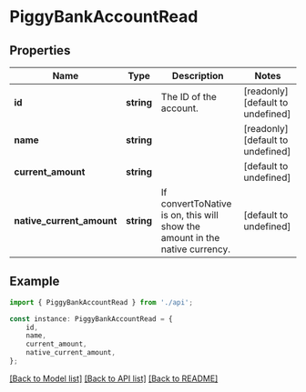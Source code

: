 # PiggyBankAccountRead


## Properties

Name | Type | Description | Notes
------------ | ------------- | ------------- | -------------
**id** | **string** | The ID of the account. | [readonly] [default to undefined]
**name** | **string** |  | [readonly] [default to undefined]
**current_amount** | **string** |  | [default to undefined]
**native_current_amount** | **string** | If convertToNative is on, this will show the amount in the native currency. | [default to undefined]

## Example

```typescript
import { PiggyBankAccountRead } from './api';

const instance: PiggyBankAccountRead = {
    id,
    name,
    current_amount,
    native_current_amount,
};
```

[[Back to Model list]](../README.md#documentation-for-models) [[Back to API list]](../README.md#documentation-for-api-endpoints) [[Back to README]](../README.md)
